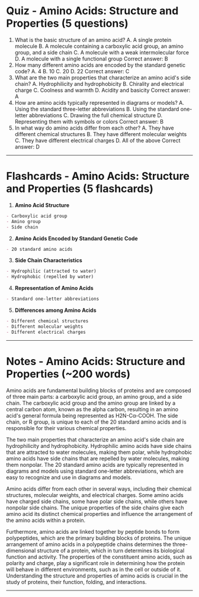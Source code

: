  # Quiz - Amino Acids: Structure and Properties (5 questions)

1. What is the basic structure of an amino acid?
A. A single protein molecule
B. A molecule containing a carboxylic acid group, an amino group, and a side chain
C. A molecule with a weak intermolecular force
D. A molecule with a single functional group
 Correct answer: B
2. How many different amino acids are encoded by the standard genetic code?
A. 4
B. 10
C. 20
D. 22
 Correct answer: C
3. What are the two main properties that characterize an amino acid's side chain?
A. Hydrophilicity and hydrophobicity
B. Chirality and electrical charge
C. Coolness and warmth
D. Acidity and basicity
 Correct answer: A
4. How are amino acids typically represented in diagrams or models?
A. Using the standard three-letter abbreviations
B. Using the standard one-letter abbreviations
C. Drawing the full chemical structure
D. Representing them with symbols or colors
 Correct answer: B
5. In what way do amino acids differ from each other?
A. They have different chemical structures
B. They have different molecular weights
C. They have different electrical charges
D. All of the above
 Correct answer: D

---

# Flashcards - Amino Acids: Structure and Properties (5 flashcards)

1. **Amino Acid Structure**
```markdown
- Carboxylic acid group
- Amino group
- Side chain
```
2. **Amino Acids Encoded by Standard Genetic Code**
```markdown
- 20 standard amino acids
```
3. **Side Chain Characteristics**
```markdown
- Hydrophilic (attracted to water)
- Hydrophobic (repelled by water)
```
4. **Representation of Amino Acids**
```markdown
- Standard one-letter abbreviations
```
5. **Differences among Amino Acids**
```markdown
- Different chemical structures
- Different molecular weights
- Different electrical charges
```

---

# Notes - Amino Acids: Structure and Properties (~200 words)

Amino acids are fundamental building blocks of proteins and are composed of three main parts: a carboxylic acid group, an amino group, and a side chain. The carboxylic acid group and the amino group are linked by a central carbon atom, known as the alpha carbon, resulting in an amino acid's general formula being represented as H2N-Cα-COOH. The side chain, or R group, is unique to each of the 20 standard amino acids and is responsible for their various chemical properties.

The two main properties that characterize an amino acid's side chain are hydrophilicity and hydrophobicity. Hydrophilic amino acids have side chains that are attracted to water molecules, making them polar, while hydrophobic amino acids have side chains that are repelled by water molecules, making them nonpolar. The 20 standard amino acids are typically represented in diagrams and models using standard one-letter abbreviations, which are easy to recognize and use in diagrams and models.

Amino acids differ from each other in several ways, including their chemical structures, molecular weights, and electrical charges. Some amino acids have charged side chains, some have polar side chains, while others have nonpolar side chains. The unique properties of the side chains give each amino acid its distinct chemical properties and influence the arrangement of the amino acids within a protein.

Furthermore, amino acids are linked together by peptide bonds to form polypeptides, which are the primary building blocks of proteins. The unique arrangement of amino acids in a polypeptide chains determines the three-dimensional structure of a protein, which in turn determines its biological function and activity. The properties of the constituent amino acids, such as polarity and charge, play a significant role in determining how the protein will behave in different environments, such as in the cell or outside of it. Understanding the structure and properties of amino acids is crucial in the study of proteins, their function, folding, and interactions.

---